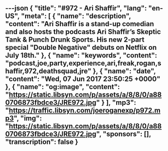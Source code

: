 ---json
{
  "title": "#972 - Ari Shaffir",
  "lang": "en-US",
  "meta": [
    {
      "name": "description",
      "content": "Ari Shaffir is a stand-up comedian and also hosts the podcasts Ari Shaffir’s Skeptic Tank & Punch Drunk Sports. His new 2-part special \"Double Negative\" debuts on Netflix on July 18th."
    },
    {
      "name": "keywords",
      "content": "podcast,joe,party,experience,ari,freak,rogan,shaffir,972,deathsquad,jre"
    },
    {
      "name": "date",
      "content": "Wed, 07 Jun 2017 23:50:25 +0000"
    },
    {
      "name": "og:image",
      "content": "https://static.libsyn.com/p/assets/a/8/8/0/a880706873fbdce3/JRE972.jpg"
    }
  ],
  "mp3": "https://traffic.libsyn.com/joeroganexp/p972.mp3",
  "img": "https://static.libsyn.com/p/assets/a/8/8/0/a880706873fbdce3/JRE972.jpg",
  "sponsors": [],
  "transcription": false
}
---
<episode-header />

<timemark seconds="0" />

<transcribe-call-to-action />

<episode-footer />